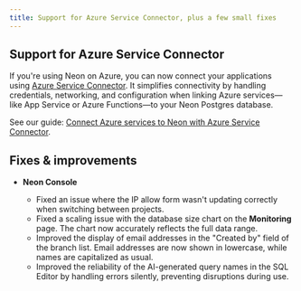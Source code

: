 ```yaml
---
title: Support for Azure Service Connector, plus a few small fixes
---
```


## Support for Azure Service Connector

If you're using Neon on Azure, you can now connect your applications using [Azure Service Connector](https://learn.microsoft.com/en-us/azure/service-connector/overview). It simplifies connectivity by handling credentials, networking, and configuration when linking Azure services—like App Service or Azure Functions—to your Neon Postgres database.

See our guide: [Connect Azure services to Neon with Azure Service Connector](https://neon.tech/guides/azure-service-connector).

## Fixes & improvements

- **Neon Console**

  - Fixed an issue where the IP allow form wasn't updating correctly when switching between projects.
  - Fixed a scaling issue with the database size chart on the **Monitoring** page. The chart now accurately reflects the full data range.
  - Improved the display of email addresses in the "Created by" field of the branch list. Email addresses are now shown in lowercase, while names are capitalized as usual.
  - Improved the reliability of the AI-generated query names in the SQL Editor by handling errors silently, preventing disruptions during use.
